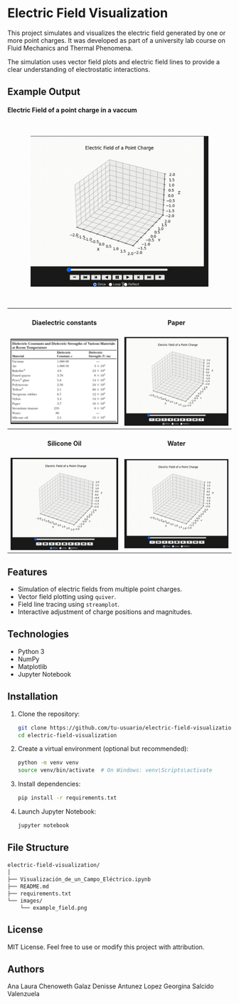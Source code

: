 # Electric Field Visualization

This project simulates and visualizes the electric field generated by one or more point charges. It was developed as part of a university lab course on Fluid Mechanics and Thermal Phenomena.

The simulation uses vector field plots and electric field lines to provide a clear understanding of electrostatic interactions.

## Example Output

<h4>Electric Field of a point charge in a vaccum</h4>
<br>
<p align="center">
  <img src="img/animations/vaccum.gif" alt="Empty field" width="400">
</p>

<br>

<table>
    <tr>
        <th><h4>Diaelectric constants</h4></th>
        <th><h4>Paper</h4></th>
    </tr>
    <tr>
    <td><img src="img/diaelectric-constants.png" alt="Diaelectric constants" width="300"></td>
    <td><img src="img/animations/paper.gif" alt="Paper" width="300"></td> 
  </tr>
  <tr>
    <th><h4>Silicone Oil</h4></th>
    <th><h4>Water</h4></th>
  </tr>
  <tr>
    <td><img src="img/animations/silicone-oil.gif" alt="Silicone oil" width="300"></td>
    <td><img src="img/animations/water.gif" alt="Water" width="300"></td>
  </tr>
  
  
</table>

## Features

- Simulation of electric fields from multiple point charges.
- Vector field plotting using `quiver`.
- Field line tracing using `streamplot`.
- Interactive adjustment of charge positions and magnitudes.

## Technologies

- Python 3
- NumPy
- Matplotlib
- Jupyter Notebook

## Installation

1. Clone the repository:
   ```bash
   git clone https://github.com/tu-usuario/electric-field-visualization.git
   cd electric-field-visualization
   ```

2. Create a virtual environment (optional but recommended):
   ```bash
   python -m venv venv
   source venv/bin/activate  # On Windows: venv\Scripts\activate
   ```

3. Install dependencies:
   ```bash
   pip install -r requirements.txt
   ```

4. Launch Jupyter Notebook:
   ```bash
   jupyter notebook
   ```

## File Structure

```
electric-field-visualization/
│
├── Visualización_de_un_Campo_Eléctrico.ipynb
├── README.md
├── requirements.txt
└── images/
    └── example_field.png
```

## License

MIT License. Feel free to use or modify this project with attribution.

## Authors
Ana Laura Chenoweth Galaz
Denisse Antunez Lopez
Georgina Salcido Valenzuela
